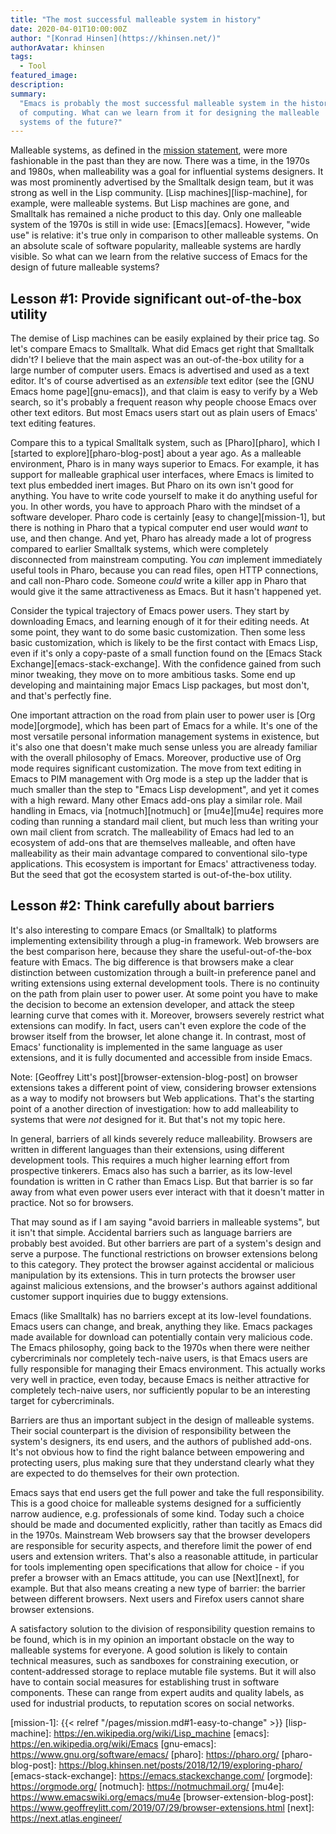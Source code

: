 ```yaml
---
title: "The most successful malleable system in history"
date: 2020-04-01T10:00:00Z
author: "[Konrad Hinsen](https://khinsen.net/)"
authorAvatar: khinsen
tags:
  - Tool
featured_image:
description:
summary:
  "Emacs is probably the most successful malleable system in the history
  of computing. What can we learn from it for designing the malleable
  systems of the future?"
---
```


Malleable systems, as defined in the [mission statement][mission], were more fashionable in the past than they are now. There was a time, in the 1970s and 1980s, when malleability was a goal for influential systems designers. It was most prominently advertised by the Smalltalk design team, but it was strong as well in the Lisp community. [Lisp machines][lisp-machine], for example, were malleable systems. But Lisp machines are gone, and Smalltalk has remained a niche product to this day. Only one malleable system of the 1970s is still in wide use: [Emacs][emacs]. However, "wide use" is relative: it's true only in comparison to other malleable systems. On an absolute scale of software popularity, malleable systems are hardly visible. So what can we learn from the relative success of Emacs for the design of future malleable systems?

## Lesson #1: Provide significant out-of-the-box utility

The demise of Lisp machines can be easily explained by their price tag. So let's compare Emacs to Smalltalk. What did Emacs get right that Smalltalk didn't? I believe that the main aspect was an out-of-the-box utility for a large number of computer users. Emacs is advertised and used as a text editor. It's of course advertised as an *extensible* text editor (see the [GNU Emacs home page][gnu-emacs]), and that claim is easy to verify by a Web search, so it's probably a frequent reason why people choose Emacs over other text editors. But most Emacs users start out as plain users of Emacs' text editing features.

Compare this to a typical Smalltalk system, such as [Pharo][pharo], which I [started to explore][pharo-blog-post] about a year ago. As a malleable environment, Pharo is in many ways superior to Emacs. For example, it has support for malleable graphical user interfaces, where Emacs is limited to text plus embedded inert images. But Pharo on its own isn't good for anything. You have to write code yourself to make it do anything useful for you. In other words, you have to approach Pharo with the mindset of a software developer. Pharo code is certainly [easy to change][mission-1], but there is nothing in Pharo that a typical computer end user would *want* to use, and then change. And yet, Pharo has already made a lot of progress compared to earlier Smalltalk systems, which were completely disconnected from mainstream computing. You *can* implement immediately useful tools in Pharo, because you can read files, open HTTP connections, and call non-Pharo code. Someone *could* write a killer app in Pharo that would give it the same attractiveness as Emacs. But it hasn't happened yet.

Consider the typical trajectory of Emacs power users. They start by downloading Emacs, and learning enough of it for their editing needs. At some point, they want to do some basic customization. Then some less basic customization, which is likely to be the first contact with Emacs Lisp, even if it's only a copy-paste of a small function found on the [Emacs Stack Exchange][emacs-stack-exchange]. With the confidence gained from such minor tweaking, they move on to more ambitious tasks. Some end up developing and maintaining major Emacs Lisp packages, but most don't, and that's perfectly fine.

One important attraction on the road from plain user to power user is [Org mode][orgmode], which has been part of Emacs for a while. It's one of the most versatile personal information management systems in existence, but it's also one that doesn't make much sense unless you are already familiar with the overall philosophy of Emacs. Moreover, productive use of Org mode requires significant customization. The move from text editing in Emacs to PIM management with Org mode is a step up the ladder that is much smaller than the step to "Emacs Lisp development", and yet it comes with a high reward. Many other Emacs add-ons play a similar role. Mail handling in Emacs, via [notmuch][notmuch] or [mu4e][mu4e] requires more coding than running a standard mail client, but much less than writing your own mail client from scratch. The malleability of Emacs had led to an ecosystem of add-ons that are themselves malleable, and often have malleability as their main advantage compared to conventional silo-type applications. This ecosystem is important for Emacs' attractiveness today. But the seed that got the ecosystem started is out-of-the-box utility.

## Lesson #2: Think carefully about barriers

It's also interesting to compare Emacs (or Smalltalk) to platforms implementing extensibility through a plug-in framework. Web browsers are the best comparison here, because they share the useful-out-of-the-box feature with Emacs. The big difference is that browsers make a clear distinction between customization through a built-in preference panel and writing extensions using external development tools. There is no continuity on the path from plain user to power user. At some point you have to make the decision to become an extension developer, and attack the steep learning curve that comes with it. Moreover, browsers severely restrict what extensions can modify. In fact, users can't even explore the code of the browser itself from the browser, let alone change it. In contrast, most of Emacs' functionality is implemented in the same language as user extensions, and it is fully documented and accessible from inside Emacs.

Note: [Geoffrey Litt's post][browser-extension-blog-post] on browser extensions takes a different point of view, considering browser extensions as a way to modify not browsers but Web applications. That's the starting point of a another direction of investigation: how to add malleability to systems that were *not* designed for it. But that's not my topic here.

In general, barriers of all kinds severely reduce malleability. Browsers are written in different languages than their extensions, using different development tools. This requires a much higher learning effort from prospective tinkerers. Emacs also has such a barrier, as its low-level foundation is written in C rather than Emacs Lisp. But that barrier is so far away from what even power users ever interact with that it doesn't matter in practice. Not so for browsers.

That may sound as if I am saying "avoid barriers in malleable systems", but it isn't that simple. Accidental barriers such as language barriers are probably best avoided. But other barriers are part of a system's design and serve a purpose. The functional restrictions on browser extensions belong to this category. They protect the browser against accidental or malicious manipulation by its extensions. This in turn protects the browser user against malicious extensions, and the browser's authors against additional customer support inquiries due to buggy extensions.

Emacs (like Smalltalk) has no barriers except at its low-level foundations. Emacs users can change, and break, anything they like. Emacs packages made available for download can potentially contain very malicious code. The Emacs philosophy, going back to the 1970s when there were neither cybercriminals nor completely tech-naive users, is that Emacs users are fully responsible for managing their Emacs environment. This actually works very well in practice, even today, because Emacs is neither attractive for completely tech-naive users, nor sufficiently popular to be an interesting target for cybercriminals.

Barriers are thus an important subject in the design of malleable systems. Their social counterpart is the division of responsibility between the system's designers, its end users, and the authors of published add-ons. It's not obvious how to find the right balance between empowering and protecting users, plus making sure that they understand clearly what they are expected to do themselves for their own protection.

Emacs says that end users get the full power and take the full responsibility. This is a good choice for malleable systems designed for a sufficiently narrow audience, e.g. professionals of some kind. Today such a choice should be made and documented explicitly, rather than tacitly as Emacs did in the 1970s. Mainstream Web browsers say that the browser developers are responsible for security aspects, and therefore limit the power of end users and extension writers. That's also a reasonable attitude, in particular for tools implementing open specifications that allow for choice - if you prefer a browser with an Emacs attitude, you can use [Next][next], for example. But that also means creating a new type of barrier: the barrier between different browsers. Next users and Firefox users cannot share browser extensions.

A satisfactory solution to the division of responsibility question remains to be found, which is in my opinion an important obstacle on the way to malleable systems for everyone. A good solution is likely to contain technical measures, such as sandboxes for constraining execution, or content-addressed storage to replace mutable file systems. But it will also have to contain social measures for establishing trust in software components. These can range from expert audits and quality labels, as used for industrial products, to reputation scores on social networks.

[mission]: https://malleable.systems/mission/
[mission-1]: {{< relref "/pages/mission.md#1-easy-to-change" >}}
[lisp-machine]: https://en.wikipedia.org/wiki/Lisp_machine
[emacs]: https://en.wikipedia.org/wiki/Emacs
[gnu-emacs]: https://www.gnu.org/software/emacs/
[pharo]: https://pharo.org/
[pharo-blog-post]: https://blog.khinsen.net/posts/2018/12/19/exploring-pharo/
[emacs-stack-exchange]: https://emacs.stackexchange.com/
[orgmode]: https://orgmode.org/
[notmuch]: https://notmuchmail.org/
[mu4e]: https://www.emacswiki.org/emacs/mu4e
[browser-extension-blog-post]: https://www.geoffreylitt.com/2019/07/29/browser-extensions.html
[next]: https://next.atlas.engineer/
